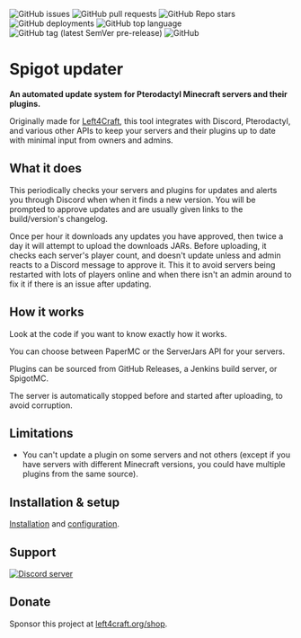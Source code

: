 ![GitHub issues](https://img.shields.io/github/issues/Left4Craft/spigot-updater?style=for-the-badge)
![GitHub pull requests](https://img.shields.io/github/issues-pr/Left4Craft/spigot-updater?style=for-the-badge)
![GitHub Repo stars](https://img.shields.io/github/stars/Left4Craft/spigot-updater?style=for-the-badge)
![GitHub deployments](https://img.shields.io/github/deployments/Left4Craft/spigot-updater/github-pages?label=GitHub%20Pages&style=for-the-badge)
![GitHub top language](https://img.shields.io/github/languages/top/Left4Craft/spigot-updater?color=yellow&style=for-the-badge)
![GitHub tag (latest SemVer pre-release)](https://img.shields.io/github/v/tag/Left4Craft/spigot-updater?include_prereleases&style=for-the-badge)
![GitHub](https://img.shields.io/github/license/Left4Craft/spigot-updater?style=for-the-badge)
<!-- ![GitHub package.json version](https://img.shields.io/github/package-json/v/Left4Craft/spigot-updater?style=for-the-badge) -->

# Spigot updater

**An automated update system for Pterodactyl Minecraft servers and their plugins.**

Originally made for [Left4Craft](https://www.left4craft.org), this tool integrates with Discord, Pterodactyl, and various other APIs to keep your servers and their plugins up to date with minimal input from owners and admins.

## What it does

This periodically checks your servers and plugins for updates and alerts you through Discord when when it finds a new version. You will be prompted to approve updates and are usually given links to the build/version's changelog.

Once per hour it downloads any updates you have approved, then twice a day it will attempt to upload the downloads JARs. Before uploading, it checks each server's player count, and doesn't update unless and admin reacts to a Discord message to approve it. This it to avoid servers being restarted with lots of players online and when there isn't an admin around to fix it if there is an issue after updating.

## How it works

Look at the code if you want to know exactly how it works.

You can choose between PaperMC or the ServerJars API for your servers.

Plugins can be sourced from GitHub Releases, a Jenkins build server, or SpigotMC.

The server is automatically stopped before and started after uploading, to avoid corruption.

## Limitations

- You can't update a plugin on some servers and not others (except if you have servers with different Minecraft versions, you could have multiple plugins from the same source).

## Installation & setup

[Installation](./installation) and [configuration](./configuration).

## Support

[![Discord server](https://discordapp.com/api/guilds/424571587413540874/widget.png?style=banner2)](https://discord.left4craft.org)

## Donate

Sponsor this project at [left4craft.org/shop](https:/www.left4craft.org/shop).
